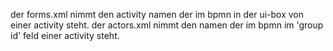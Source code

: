 der forms.xml nimmt den activity namen der im bpmn in der ui-box von einer
activity steht.  der actors.xml nimmt den namen der im bpmn im 'group id' feld einer activity steht.